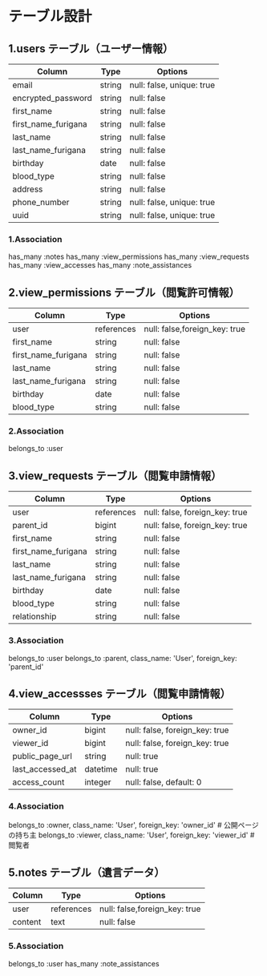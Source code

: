 

# テーブル設計

## 1.users テーブル（ユーザー情報）
| Column                        | Type   | Options     |
| ----------------------------- | ------ | ----------- |
| email                         | string | null: false, unique: true |
| encrypted_password            | string | null: false |
| first_name                    | string | null: false |
| first_name_furigana           | string | null: false |
| last_name                     | string | null: false |
| last_name_furigana            | string | null: false |
| birthday                      | date   | null: false |
| blood_type                    | string | null: false |
| address                       | string | null: false |
| phone_number                  | string | null: false, unique: true |
| uuid                          | string | null: false, unique: true |

### 1.Association
has_many :notes
has_many :view_permissions
has_many :view_requests
has_many :view_accesses
has_many :note_assistances










## 2.view_permissions テーブル（閲覧許可情報）
| Column                       | Type       | Options     |
| ---------------------------- | ---------- | ----------- |
| user                         | references | null: false,foreign_key: true |
| first_name                   | string     | null: false |
| first_name_furigana          | string     | null: false |
| last_name                    | string     | null: false |
| last_name_furigana           | string     | null: false |
| birthday                     | date       | null: false |
| blood_type                   | string     | null: false |

### 2.Association
belongs_to :user










## 3.view_requests テーブル（閲覧申請情報）
| Column              | Type       | Options     |
| ------------------- | ---------- | ----------- |
| user                | references | null: false, foreign_key: true | 
| parent_id           | bigint     | null: false, foreign_key: true | # 閲覧される側
| first_name          | string     | null: false |
| first_name_furigana | string     | null: false |
| last_name           | string     | null: false |
| last_name_furigana  | string     | null: false |
| birthday            | date       | null: false |
| blood_type          | string     | null: false |
| relationship        | string     | null: false |

### 3.Association
belongs_to :user
belongs_to :parent, class_name: 'User', foreign_key: 'parent_id'










## 4.view_accessses テーブル（閲覧申請情報）
| Column              | Type       | Options     |
| ------------------- | ---------- | ----------- |
| owner_id            | bigint     | null: false, foreign_key: true | # 公開者(1人)
| viewer_id           | bigint     | null: false, foreign_key: true | # 閲覧者(複数)
| public_page_url     | string     | null: true |
| last_accessed_at    | datetime   | null: true |
| access_count        | integer    | null: false, default: 0 |

### 4.Association
belongs_to :owner, class_name: 'User', foreign_key: 'owner_id'  # 公開ページの持ち主
belongs_to :viewer, class_name: 'User', foreign_key: 'viewer_id' # 閲覧者










## 5.notes テーブル（遺言データ）
| Column             | Type       | Options     |
| ------------------ | ---------- | ----------- |
| user               | references | null: false,foreign_key: true |
| content            | text       | null: false |    ## 遺言の内容

### 5.Association
belongs_to :user
has_many :note_assistances

